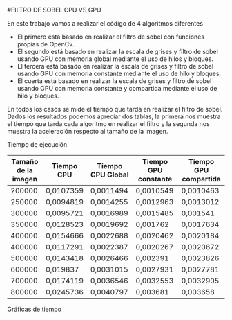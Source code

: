 #FILTRO DE SOBEL CPU VS GPU

En este trabajo vamos a realizar el código de 4 algoritmos diferentes

* El primero está basado en realizar el filtro de sobel con funciones propias de OpenCv.
* El segundo está basado en realizar la escala de grises y filtro de sobel usando GPU con memoria global mediante el uso de hilos y bloques.
* El tercera está basado en realizar la escala de grises y filtro de sobel usando GPU con memoria constante mediante el uso de hilo y bloques.
* El cuerta está basado en realizar la escala de grises y filtro de sobel usando GPU con memoria constante y compartida mediante el uso de hilo y bloques.

En todos los casos se mide el tiempo que tarda en realizar el filtro de sobel. Dados los resultados podemos apreciar dos tablas, la primera nos muestra el tiempo que tarda cada algoritmo en realizar el filtro y la segunda nos muestra la aceleración respecto al tamaño de la imagen.

Tiempo de ejecución

Tamaño de la imagen | Tiempo CPU | Tiempo GPU Global | Tiempo GPU constante | Tiempo GPU compartida
----- | ----- | ----- | ----- | -----
200000 | 0,0107359 | 0,0011494 | 0,0010549 | 0,0010463
250000 | 0,0094819 | 0,0014255 | 0,0012963 | 0,0013012
300000 | 0,0095721 | 0,0016989 | 0,0015485 | 0,001541
350000 | 0,0128523 | 0,0019692 | 0,001762 | 0,0017634
400000 | 0,0154666 | 0,0022688 | 0,0020462 | 0,0020184
400000 | 0,0117291 | 0,0022387 | 0,0020267 | 0,0020672
500000 | 0,0143418 | 0,0026466 | 0,002391 | 0,0023826
600000 | 0,019837 | 0,0031015 | 0,0027931 | 0,0027781
700000 | 0,0174119 | 0,0036546 | 0,0032553 | 0,0032905
800000 | 0,0245736 | 0,0040797 | 0,003681 | 0,003658

Gráficas de tiempo 
